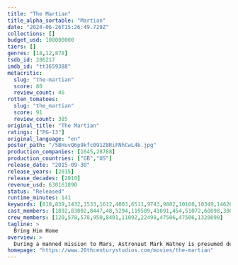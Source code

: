 ```yaml
---
title: "The Martian"
title_alpha_sortable: "Martian"
date: "2024-06-26T15:26:49.729Z"
collections: []
budget_usd: 108000000
tiers: []
genres: [18,12,878]
tsdb_id: 286217
imdb_id: "tt3659388"
metacritic:
  slug: "the-martian"
  score: 80
  review_count: 46
rotten_tomatoes:
  slug: "the_martian"
  score: 91
  review_count: 385
original_title: "The Martian"
ratings: ["PG-13"]
original_language: "en"
poster_path: "/5BHuvQ6p9kfc091Z8RiFNhCwL4b.jpg"
production_companies: [1645,28788]
production_countries: ["GB","US"]
release_date: "2015-09-30"
release_years: [2015]
release_decades: [2010]
revenue_usd: 630161890
status: "Released"
runtime_minutes: 141
keywords: [818,839,1432,1533,1612,4003,6511,9743,9882,10160,10349,14626,15354,179431,209280,239329,256328]
cast_members: [1892,83002,8447,48,5294,119589,41091,454,51072,60898,30082,1110405,240724,76547,1509615]
crew_members: [120,578,578,950,8401,11092,22498,47506,47506,1320090]
tagline: >
  Bring Him Home
overview: >
  During a manned mission to Mars, Astronaut Mark Watney is presumed dead after a fierce storm and left behind by his crew. But Watney has survived and finds himself stranded and alone on the hostile planet. With only meager supplies, he must draw upon his ingenuity, wit and spirit to subsist and find a way to signal to Earth that he is alive.
homepage: "https://www.20thcenturystudios.com/movies/the-martian"
---
```


